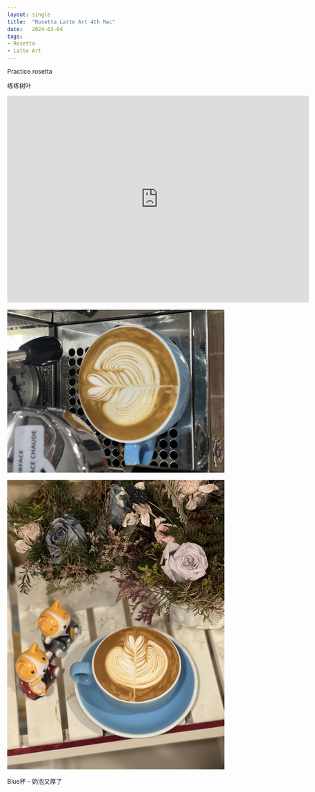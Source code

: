 ```yaml
---
layout: single
title:  "Rosetta Latte Art 4th Mac"
date:   2024-03-04
tags:
- Rosetta
- Latte Art
---
```



Practice rosetta

练练树叶


<div class="embed-container">
  <iframe
      src="https://www.youtube.com/embed/tw-g5p7UFv8"
      width="700"
      height="480"
      frameborder="0"
      allowfullscreen="true">
  </iframe>
</div>



![](/assets/img/2024/03/04/IMG_4102.jpg)

![](/assets/img/2024/03/04/IMG_4104.jpg)


Blue杯 - 奶泡又厚了
